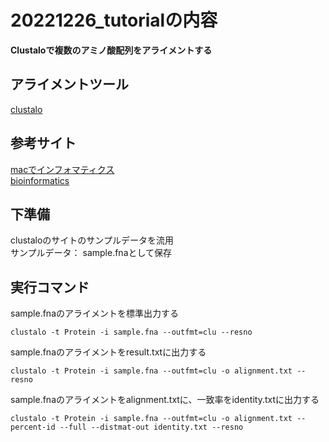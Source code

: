 # 20221226_tutorialの内容
**Clustaloで複数のアミノ酸配列をアライメントする** 

## アライメントツール
[clustalo](https://www.ebi.ac.uk/Tools/msa/clustalo/)

## 参考サイト
[macでインフォマティクス](https://kazumaxneo.hatenablog.com/entry/2020/07/30/073000)  
[bioinformatics](https://bi.biopapyrus.jp/seq/alignment/software/clustal-omega.html)

## 下準備  
clustaloのサイトのサンプルデータを流用   
サンプルデータ： sample.fnaとして保存  

## 実行コマンド
sample.fnaのアライメントを標準出力する
```
clustalo -t Protein -i sample.fna --outfmt=clu --resno
```
sample.fnaのアライメントをresult.txtに出力する
```
clustalo -t Protein -i sample.fna --outfmt=clu -o alignment.txt --resno
```
sample.fnaのアライメントをalignment.txtに、一致率をidentity.txtに出力する
```
clustalo -t Protein -i sample.fna --outfmt=clu -o alignment.txt --percent-id --full --distmat-out identity.txt --resno
```

